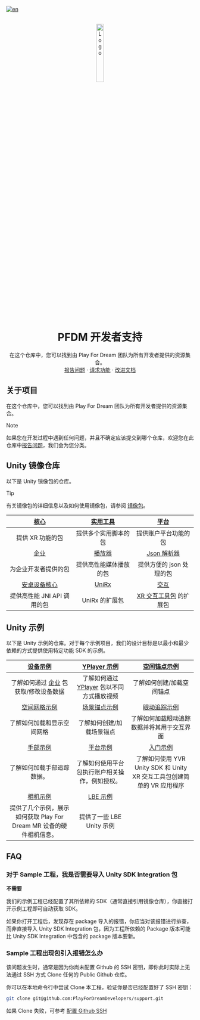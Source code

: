 [![en](https://img.shields.io/badge/lang-en-red.svg)](./README.md)

<br />
<div align="center">
    <a href="https://github.com/PlayForDreamDevelopers/support">
        <img src="https://www.pfdm.cn/en/static/img/logo.2b1b07e.png" alt="Logo" width="20%">
    </a>
    <h1 align="center"> PFDM 开发者支持 </h1>
    <p align="center">
        在这个仓库中，您可以找到由 Play For Dream 团队为所有开发者提供的资源集合。
        <br />
        <a href="https://github.com/PlayForDreamDevelopers/support/issues/new?template=bug_report.yml">报告问题</a>
        &middot;
        <a href="https://github.com/PlayForDreamDevelopers/support/issues/new?template=feature_request.yml">请求功能</a>
        &middot;
        <a href="https://github.com/PlayForDreamDevelopers/support/issues/new?template=documentation_update.yml">改进文档</a>
    </p>

</div>

## 关于项目

在这个仓库中，您可以找到由 Play For Dream 团队为所有开发者提供的资源集合。

> [!note]
> 如果您在开发过程中遇到任何问题，并且不确定应该提交到哪个仓库，欢迎您在此仓库中[报告问题](https://github.com/PlayForDreamDevelopers/support/issues/new?template=bug_report.yml)，我们会为您分类。

## Unity 镜像仓库

以下是 Unity 镜像包的仓库。

> [!tip]
> 有关镜像包的详细信息以及如何使用镜像包，请参阅 [镜像包](https://developer.pfdm.cn/yvrdoc/unity_CN/UserManual_CN/DeveloperResources/PackagesMirror.html)。

|        [核心][0001]         |    [实用工具][0002]    |                                                    [平台][0003]                                                    |
| :-------------------------: | :--------------------: | :----------------------------------------------------------------------------------------------------------------: |
|      提供 XR 功能的包       |  提供多个实用脚本的包  |                                                提供账户平台功能的包                                                |
|        [企业][0004]         |     [播放器][0005]     |                                                [Json 解析器][0006]                                                 |
|    为企业开发者提供的包     | 提供高性能媒体播放的包 |                                              提供方便的 json 处理的包                                              |
|    [安卓设备核心][0007]     |     [UniRx][0008]      |                                                    [交互][0010]                                                    |
| 提供高性能 JNI API 调用的包 |     UniRx 的扩展包     | [XR 交互工具包](https://docs.unity3d.com/Packages/com.unity.xr.interaction.toolkit@3.1/manual/index.html) 的扩展包 |

## Unity 示例

以下是 Unity 示例的仓库。对于每个示例项目，我们的设计目标是以最小和最少依赖的方式提供使用特定功能 SDK 的示例。

|                          [设备示例][1000]                           |               [YPlayer 示例][1001]                |                          [空间锚点示例][1002]                           |
| :-----------------------------------------------------------------: | :-----------------------------------------------: | :---------------------------------------------------------------------: |
|            了解如何通过 [企业][0004] 包获取/修改设备数据            | 了解如何通过 [YPlayer][0005] 包以不同方式播放视频 |                        了解如何创建/加载空间锚点                        |
|                        [空间网格示例][1003]                         |               [场景锚点示例][1004]                |                          [眼动追踪示例][1005]                           |
|                     了解如何加载和显示空间网格                      |             了解如何创建/加载场景锚点             |               了解如何加载眼动追踪数据并将其用于交互界面                |
|                          [手部示例][1006]                           |                 [平台示例][1007]                  |                            [入门示例][1008]                             |
|                     了解如何加载手部追踪数据。                      |  了解如何使用平台包执行账户相关操作，例如授权。   | 了解如何使用 YVR Unity SDK 和 Unity XR 交互工具包创建简单的 VR 应用程序 |
|                          [相机示例][1009]                           |                 [LBE 示例][1010]                  |                                                                         |
| 提供了几个示例，展示如何获取 Play For Dream MR 设备的硬件相机信息。 |             提供了一些 LBE Unity 示例             |                                                                         |

## FAQ

### 对于 Sample 工程，我是否需要导入 Unity SDK Integration 包

**不需要**

我们的示例工程已经配置了其所依赖的 SDK（通常直接引用镜像仓库），你直接打开示例工程即可自动获取 SDK。

如果你打开工程后，发现存在 package 导入的报错，你应当对该报错进行排查，而非直接导入 Unity SDK Integration 包，因为工程所依赖的 Package 版本可能比 Unity SDK Integration 中包含的 package 版本要新。

### Sample 工程出现包引入报错怎么办

该问题发生时，通常是因为你尚未配置 Github 的 SSH 密钥，即你此时实际上无法通过 SSH 方式 Clone 任何的 Public Github 仓库。

你可以在本地命令行中尝试 Clone 本工程，验证你是否已经配置好了 SSH 密钥：

```bash
git clone git@github.com:PlayForDreamDevelopers/support.git
```

如果 Clone 失败，可参考 [配置 Github SSH](support/ConfigGithubSSh.zh.md)

<!-- For the Unity Mirror package -->

[0001]: https://github.com/PlayForDreamDevelopers/com.yvr.core-mirror
[0002]: https://github.com/PlayForDreamDevelopers/com.yvr.utilities-mirror
[0003]: https://github.com/PlayForDreamDevelopers/com.yvr.platform-mirror
[0004]: https://github.com/PlayForDreamDevelopers/com.yvr.enterprise-mirror
[0005]: https://github.com/PlayForDreamDevelopers/com.yvr.player-mirror
[0006]: https://github.com/PlayForDreamDevelopers/com.yvr.json-parser-mirror
[0007]: https://github.com/PlayForDreamDevelopers/com.yvr.android-device.core-mirror
[0008]: https://github.com/PlayForDreamDevelopers/com.yvr.unirx-mirror
[0010]: https://github.com/PlayForDreamDevelopers/com.yvr.interaction-mirror

<!-- For the Unity samples -->

[1000]: https://github.com/PlayForDreamDevelopers/DeviceSample-Unity
[1001]: https://github.com/PlayForDreamDevelopers/YPlayerSample-Unity
[1002]: https://github.com/PlayForDreamDevelopers/SpatialAnchorSample-Unity
[1003]: https://github.com/PlayForDreamDevelopers/SpatialMeshSample-Unity
[1004]: https://github.com/PlayForDreamDevelopers/SceneAnchorSample-Unity
[1005]: https://github.com/PlayForDreamDevelopers/EyeTrackingSample-Unity
[1006]: https://github.com/PlayForDreamDevelopers/HandSample-Unity
[1007]: https://github.com/PlayForDreamDevelopers/PlatformSample-Unity
[1008]: https://github.com/PlayForDreamDevelopers/GetStarted-Unity
[1009]: https://github.com/PlayForDreamDevelopers/CameraSample-Unity
[1010]: https://github.com/PlayForDreamDevelopers/LBESample-Unity/blob/main/README.zh.md
